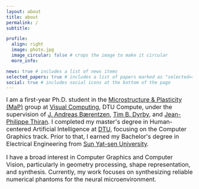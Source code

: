 ```yaml
---
layout: about
title: about
permalink: /
subtitle: 

profile:
  align: right
  image: photo.jpg
  image_circular: false # crops the image to make it circular
  more_info: 

news: true # includes a list of news items
selected_papers: true # includes a list of papers marked as "selected={true}"
social: true # includes social icons at the bottom of the page
---
```

<div style="font-size: 16px;">
I am a first-year Ph.D. student in the <a href="https://www.drcmr.dk/map">Microstructure & Plasticity (MaP)</a> group at <a href="https://orbit.dtu.dk/en/organisations/visual-computing">Visual Computing</a>, DTU Compute, under the supervision of <a href="https://people.compute.dtu.dk/janba/">J. Andreas Bærentzen</a>, <a href="https://orbit.dtu.dk/en/persons/tim-bj%C3%B8rn-dyrby">Tim B. Dyrby</a>, and <a href="https://www.epfl.ch/labs/lts5/thiran.html/">Jean-Philippe Thiran</a>. I completed my master's degree in Human-centered Artificial Intelligence at <a href="https://www.dtu.dk/english/">DTU</a>, focusing on the Computer Graphics track. Prior to that, I earned my Bachelor's degree in Electrical Engineering from <a href="https://www.sysu.edu.cn/sysuen/">Sun Yat-sen University</a>.
    
I have a broad interest in Computer Graphics and Computer Vision, particularly in geometry processing, shape representation, and synthesis. Currently, my work focuses on synthesizing reliable numerical phantoms for the neural microenvironment.
</div>
